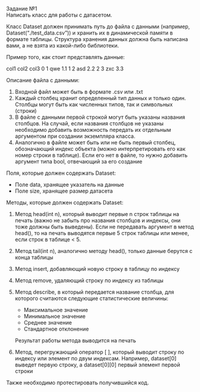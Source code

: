 Задание №1  
Написать класс для работы с датасетом.  

Класс Dataset должен принимать путь до файла с данными (например, Dataset(“./test_data.csv”)) и хранить их в динамической памяти в формате таблицы. Структура хранения данных должна быть написана вами, а не взята из какой-либо библиотеки.     

Пример того, как стоит представлять данные:
    
 col1 col2 col3
0 1 qwe 1.1
1 2 asd 2.2
2 3 zxc 3.3

Описание файла с данными:   
1. Входной файл может быть в формате .csv или .txt     
2. Каждый столбец хранит определенный тип данных и только один. Столбцы могут быть как численных типов, так и символьных (строки)   
3. В файле с данными первой строкой могут быть указаны названия столбцов. На случай, если названия столбцов не указаны необходимо добавить возможность передать их отдельным аргументом при создании экземпляра класса.     
4. Аналогично в файле может быть или не быть первый столбец, обозначающий индекс объекта (можно интерпретировать его как номер строки в таблице). Если его нет в файле, то нужно добавить аргумент типа bool, отвечающий за его создание

Поля, которые должен содержать Dataset: 
* Поле data, хранящее указатель на данные
* Поле size, хранящее размер датасета

Методы, которые должен содержать Dataset:
1. Метод head(int n), который выводит первые n строк таблицы на печать (важно не забыть про названия столбцов и индексы, они тоже должны быть выведены). Если не передавать аргумент в метод head(), то на печать выводятся первые 5 строк таблицы или менее, если строк в таблице < 5. 
2. Метод tail(int n), аналогично методу head(), только данные берутся с конца таблицы 
3. Метод insert, добавляющий новую строку в таблицу по индексу
4. Метод remove, удаляющий строку по индексу из таблицы
5. Метод describe, в который передается название столбца, для которого считаются следующие статистические величины:
    * Максимальное значение
    * Минимальное значение
    * Среднее значение
    * Стандартное отклонение        

    Результат работы метода выводится на печать
6. Метод, перегружающий оператор [ ], который выводит строку по индексу или элемент по двум индексам. Например, dataset[0] выведет первую строку, а dataset[0][0] первый элемент первой строки

Также необходимо протестировать получившийся код.
